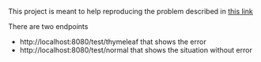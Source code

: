 This project is meant to help reproducing the problem described in 
[this link](https://github.com/zalando/logbook/issues/870#issuecomment-1625338454)

There are two endpoints
* http://localhost:8080/test/thymeleaf that shows the error
* http://localhost:8080/test/normal that shows the situation without error
